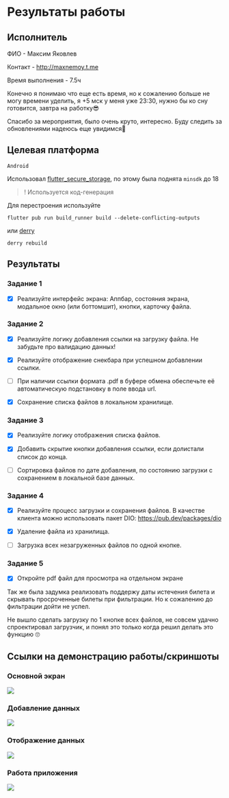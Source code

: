 # Результаты работы

## Исполнитель

ФИО - Максим Яковлев

Контакт - http://maxnemoy.t.me

Время выполнения - 7.5ч

Конечно я понимаю что еще есть время, но к сожалению больше не могу времени уделить, я +5 мск у меня уже 23:30, нужно бы ко сну готовится, завтра на работку😎

Спасибо за мероприятия, было очень круто, интересно. Буду следить за обновлениями надеюсь еще увидимся🙌


## Целевая платформа

`Android`

Использовал [flutter_secure_storage](https://pub.dev/packages/flutter_secure_storage), по этому была поднята `minsdk` до 18

>! Используется код-генерация 

Для перестроения используйте

```
flutter pub run build_runner build --delete-conflicting-outputs
```

или [derry](https://pub.dev/packages/derry)

```
derry rebuild
```


## Результаты

### Задание 1 
- [x] Реализуйте интерфейс экрана: Аппбар, состояния экрана, модальное окно (или боттомшит), кнопки, карточку файла.

###  Задание 2
- [x] Реализуйте логику добавления ссылки на загрузку файла. Не забудьте про валидацию данных!

- [x] Реализуйте отображение снекбара при успешном добавлении ссылки.

- [ ] При наличии ссылки формата .pdf в буфере обмена обеспечьте её автоматическую подстановку в поле ввода url.

- [x] Сохранение списка файлов в локальном хранилище.

### Задание 3
- [x] Реализуйте логику отображения списка файлов.

- [x] Добавить скрытие кнопки добавления ссылки, если долистали список до конца.

- [ ] Сортировка файлов по дате добавления, по состоянию загрузки с сохранением в локальной базе данных.

### Задание 4

- [x] Реализуйте процесс загрузки и сохранения файлов. В качестве клиента можно использовать пакет DIO: https://pub.dev/packages/dio

- [x] Удаление файла из хранилища.

- [ ] Загрузка всех незагруженных файлов по одной кнопке.

### Задание 5
- [x] Откройте pdf файл для просмотра на отдельном экране


Так же была задумка реализовать поддержу даты истечения билета и
 скрывать просроченные билеты при фильтрации. Но к сожалению до фильтрации дойти не успел.

Не вышло сделать загрузку по 1 кнопке всех файлов, не совсем удачно спроектировал загрузчик, и понял это только когда решил делать это функцию 🙄

## Ссылки на демонстрацию работы/скриншоты

### Основной экран 

![](./assets/main_screen.png)

### Добавление данных

![](./assets/add_data.png)

### Отображение данных

![](./assets/show_screen.png)

### Работа приложения

![](./assets/pres.gif)
